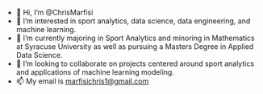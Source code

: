 - 👋 Hi, I’m @ChrisMarfisi
- 👀 I’m interested in sport analytics, data science, data engineering, and machine learning.
- 🌱 I’m currently majoring in Sport Analytics and minoring in Mathematics at Syracuse University as well as pursuing a Masters Degree in Applied Data Science.
- 💞️ I’m looking to collaborate on projects centered around sport analytics and applications of machine learning modeling. 
- 📫 My email is marfisichris1@gmail.com

<!---
ChrisMarfisi/ChrisMarfisi is a ✨ special ✨ repository because its `README.md` (this file) appears on your GitHub profile.
You can click the Preview link to take a look at your changes.
--->
